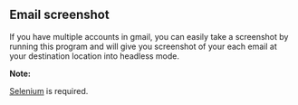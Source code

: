 Email screenshot
----------------

If you have multiple accounts in gmail, you can easily take a screenshot by running this program and will give you screenshot of your each email at your destination location into headless mode.

**Note:**

[Selenium][1]  is required.


  [1]: http://docs.seleniumhq.org/download/
